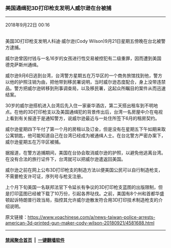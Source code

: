 ### 美国通缉犯3D打印枪支发明人威尔逊在台被捕
------------------------

<div class="published">
 <span class="date" title="中国时间">
  <time datetime="2018-09-22T00:16:52+08:00">
   2018年9月22日 00:16
  </time>
 </span>
</div>
<br/>
<div class="wsw">
 <p>
  美国3D打印枪支发明人科迪·威尔逊(Cody Wilson)9月21日星期五傍晚在台北被警方逮捕。
 </p>
 <p>
  威尔逊曾因付钱与一名16岁的女孩进行性交易被控犯有二级重罪，因而遭到美国德克萨斯州通缉。
 </p>
 <p>
  威尔逊9月6日逃到台湾，台湾警方星期五在万华区的一个商务旅馆找到他，警方以他的护照注销为由，把他带到移民署说明，当时威尔逊态度配合，身上没带违禁品。警方把威尔逊转移到刑事调查局，以及移民署，这起众所瞩目的案件从而迅速结案。
 </p>
 <p>
  30岁的威尔逊搭机进入台湾后先入住一家豪华酒店，第二天搭出租车到不明地点。在他的3D打印枪支以及美国通缉犯的背景传出后，台湾一名房屋中介在电视上看到有关报道于是通知警方，说威尔逊最近与一处住所签下6月的租房契约。
 </p>
 <p>
  威尔逊星期四下午付了第一个月的房租以及订金，但是没有在星期五下午如期来取公寓钥匙，他可能知道自己在台湾已经成为被通缉人士。在台北警方严密办案下，威尔逊星期五在万华区被捕。
 </p>
 <div>
  <p>
   据报道，在警方追捕期间，美国在台协会取消威尔逊的护照，以避免他逃离台湾。在没有合法的旅行证件下，台湾就可以把威尔逊遣返回美国。
  </p>
 </div>
 <p>
  威尔逊之前在网上公布3D打印枪支的制造方法以便美国公民可以自行制造枪支，不需要枪支许可证，序列号与枪支注册。
 </p>
 <p>
  上个月下旬美国一名联邦法官下令延长有争议的3D打印枪支蓝图的出版限制，但是打印蓝图已经被下载了10万份，引起各界哒伐。之前，美国有8个州和首都华盛顿起诉特朗普行政当局，指控其允许威尔逊散发符合用3D打印技术制造枪支的介绍说明。
 </p>
</div>

原文链接：https://www.voachinese.com/a/news-taiwan-police-arrests-american-3d-printed-gun-maker-cody-wilson-20180921/4581688.html


------------------------
#### [禁闻聚合首页](https://github.com/gfw-breaker/banned-news/blob/master/README.md) &nbsp;|&nbsp;  [一键翻墙软件](https://github.com/gfw-breaker/nogfw/blob/master/README.md)